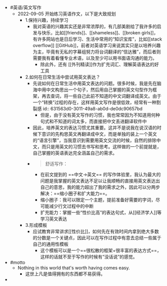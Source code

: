 - #英语/英文写作
	- 2022-09-05 开始练习英语作文，以下是大致规划
		- 1.保持兴趣，持续学习
			- 我对英语的兴趣其实还是非常浓厚的，有几部美剧给了我许多的启发与快乐，比如[[friends]]、[[shameless]]、[[broken girls]]，有许多网站也是日后学习、生活中常用的“知识宝库”，比如[[stack overflow]] [[GitHub]]，前者对英语学习来说其实只是以培养兴趣为主，毕竟有无私的字幕组努力将台词翻译的“信达雅”，而后者则需要我有着看懂专业术语，以及至少可以用书面语沟通的能力。
				- 除此外，还有 [[外刊精读]]作为扩充词汇、理解英语表达的好工具
		- 2.如何在日常生活中尝试用英文表达？
			- 先说如何在日常生活中用英文表达的问题。很多时候，我是先在脑海中用中文构思出一个句子，然后用自己掌握的英文句型作为框架，再去查词，将一些自己此前不知道的中文词翻译成英文。由于一个“转换”过程的存在，这样用英文写作是很低效，经常有一种割裂感
			  id:: 631563d0-3011-49a8-ab0d-de0dc90657bd
				- 但是，由于没有英文写作的习惯，我也常常因为不知道用何种句式和不知道的词太多，而直接把中文丢进翻译软件中
			- 因此，培养英文的表达习惯尤其重要。这并不是说我在说汉语的时候下意识的先构思英文再翻译成中文，而是单独的装上一个英文的“语言引擎”，当我意识到需要用英文交流的时候，自然的排除中文，而只是用英文的习惯去书写和思考。这样做的一个前提就是，自己掌握的英语表达完全涵盖自己的需求。
			- > 舒适写作：
				- 在前文提到的 ==中文→英文== 的写作体验里，我认为最大的问题是我掌握的英文表达不足以让我顺畅的直接用英文表达出自己的意思，我的能力超出了我的需求之外，因此可以分两步解决：==缩小圈子和扩大能力==。
				- 缩小圈子：我可以限定一个主题，提前准备好需要的字词，尽可能减少行文过程中的中断
				- 扩充能力：掌握一些“性价比高”的表达句式，从[[经济学人]]等学习英文表达
		- 3.形成模板
			- 应试教育非常讲求[[性价比]]，如何先在有效时间内拿到绝大多数的分数是一个关键点，因此可以在写作过程中有意去总结一些属于自己的通用性模板
				- 这个模板可以是一个==很松散的框架+很丰富的表达方式==，这样的话就不至于写作的时候有“没话说”的感觉。
- #motto
	- Nothing in this world that's worth having comes easy.
		- 这世上凡是值得拥有的东西都不易获得。
-